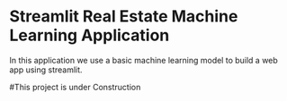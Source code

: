 # Streamlit Real Estate Machine Learning Application

In this application we use a basic machine learning model to build a web app using streamlit. 


#This project is under Construction
